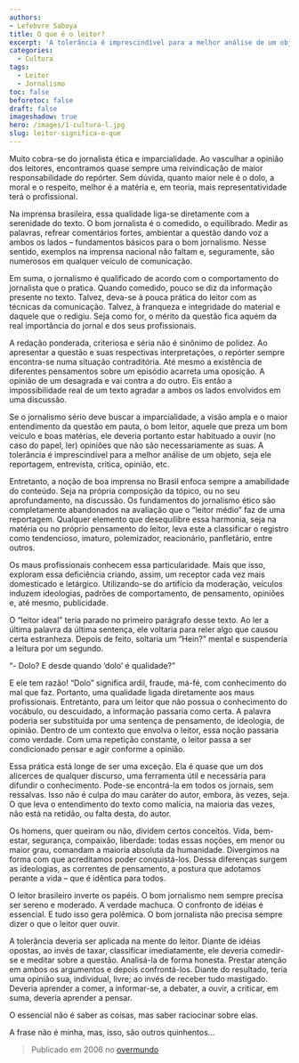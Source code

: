 ```yaml
---
authors:
- Lefebvre Saboya
title: O que é o leitor?
excerpt: 'A tolerância é imprescindível para a melhor análise de um objeto, seja ele reportagem, entrevista, critica, opinião e para o jornalismo.'
categories:
  - Cultura
tags:
  - Leitor
  - Jornalismo
toc: false
beforetoc: false
draft: false
imageshadow: true
hero: /images/1-cultura-l.jpg
slug: leitor-significa-o-que
---
```


Muito cobra-se do jornalista ética e imparcialidade. Ao vasculhar a opinião dos leitores, encontramos quase sempre uma reivindicação de maior responsabilidade do repórter. Sem dúvida, quanto maior nele é o dolo, a moral e o respeito, melhor é a matéria e, em teoria, mais representatividade terá o profissional.

Na imprensa brasileira, essa qualidade liga-se diretamente com a serenidade do texto. O bom jornalista é o comedido, o equilibrado. Medir as palavras, refrear comentários fortes, ambientar a questão dando voz a ambos os lados – fundamentos básicos para o bom jornalismo. Nesse sentido, exemplos na imprensa nacional não faltam e, seguramente, são numerosos em qualquer veículo de comunicação.

Em suma, o jornalismo é qualificado de acordo com o comportamento do jornalista que o pratica. Quando comedido, pouco se diz da informação presente no texto. Talvez, deva-se à pouca prática do leitor com as técnicas da comunicação. Talvez, à franqueza e integridade do material e daquele que o redigiu. Seja como for, o mérito da questão fica aquém da real importância do jornal e dos seus profissionais.

A redação ponderada, criteriosa e séria não é sinônimo de polidez. Ao apresentar a questão e suas respectivas interpretações, o repórter sempre encontra-se numa situação contraditória. Até mesmo a existência de diferentes pensamentos sobre um episódio acarreta uma oposição. A opinião de um desagrada e vai contra a do outro. Eis então a impossibilidade real de um texto agradar a ambos os lados envolvidos em uma discussão.

Se o jornalismo sério deve buscar a imparcialidade, a visão ampla e o maior entendimento da questão em pauta, o bom leitor, aquele que preza um bom veículo e boas matérias, ele deveria portanto estar habituado a ouvir (no caso do papel, ler) opiniões que não são necessariamente as suas. A tolerância é imprescindível para a melhor análise de um objeto, seja ele reportagem, entrevista, critica, opinião, etc.

Entretanto, a noção de boa imprensa no Brasil enfoca sempre a amabilidade do conteúdo. Seja na própria composição da tópico, ou no seu aprofundamento, na discussão. Os fundamentos do jornalismo ético são completamente abandonados na avaliação que o “leitor médio” faz de uma reportagem. Qualquer elemento que desequilibre essa harmonia, seja na matéria ou no próprio pensamento do leitor, leva este a classificar o registro como tendencioso, imaturo, polemizador, reacionário, panfletário, entre outros.

Os maus profissionais conhecem essa particularidade. Mais que isso, exploram essa deficiência criando, assim, um receptor cada vez mais domesticado e letárgico. Utilizando-se do artifício da moderação, veículos induzem ideologias, padrões de comportamento, de pensamento, opiniões e, até mesmo, publicidade.

O “leitor ideal” teria parado no primeiro parágrafo desse texto. Ao ler a última palavra da última sentença, ele voltaria para reler algo que causou certa estranheza. Depois de feito, soltaria um “Hein?” mental e suspenderia a leitura por um segundo.

“- Dolo? E desde quando ‘dolo’ é qualidade?”

E ele tem razão! “Dolo” significa ardil, fraude, má-fé, com conhecimento do mal que faz. Portanto, uma qualidade ligada diretamente aos maus profissionais. Entretanto, para um leitor que não possua o conhecimento do vocábulo, ou descuidado, a informação passaria como certa. A palavra poderia ser substituída por uma sentença de pensamento, de ideologia, de opinião. Dentro de um contexto que envolva o leitor, essa noção passaria como verdade. Com uma repetição constante, o leitor passa a ser condicionado pensar e agir conforme a opinião.

Essa prática está longe de ser uma exceção. Ela é quase que um dos alicerces de qualquer discurso, uma ferramenta útil e necessária para difundir o conhecimento. Pode-se encontrá-la em todos os jornais, sem ressalvas. Isso não é culpa do mau caráter do autor, embora, às vezes, seja. O que leva o entendimento do texto como malícia, na maioria das vezes, não está na retidão, ou falta desta, do autor.

Os homens, quer queiram ou não, dividem certos conceitos. Vida, bem-estar, segurança, compaixão, liberdade: todas essas noções, em menor ou maior grau, comandam a maioria absoluta da humanidade. Divergimos na forma com que acreditamos poder conquistá-los. Dessa diferenças surgem as ideologias, as correntes de pensamento, a postura que adotamos perante a vida – que é idêntica para todos.

O leitor brasileiro inverte os papéis. O bom jornalismo nem sempre precisa ser sereno e moderado. A verdade machuca. O confronto de idéias é essencial. E tudo isso gera polêmica. O bom jornalista não precisa sempre dizer o que o leitor quer ouvir.

A tolerância deveria ser aplicada na mente do leitor. Diante de idéias opostas, ao invés de taxar, classificar imediatamente, ele deveria comedir-se e meditar sobre a questão. Analisá-la de forma honesta. Prestar atenção em ambos os argumentos e depois confrontá-los. Diante do resultado, teria uma opinião sua, individual, livre; ao invés de receber tudo mastigado. Deveria aprender a comer, a informar-se, a debater, a ouvir, a criticar, em suma, deveria aprender a pensar.

O essencial não é saber as coisas, mas saber raciocinar sobre elas.

A frase não é minha, mas, isso, são outros quinhentos...

>Publicado em 2006 no [overmundo](http://www.overmundo.com.br/overblog/o-que-e-o-leitor)
